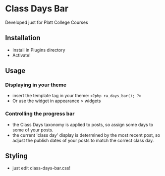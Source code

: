 # Class Days Bar
Developed just for Platt College Courses 

## Installation

- Install in Plugins directory
- Activate!

## Usage
### Displaying in your theme
- insert the template tag in your theme:
	`<?php ra_days_bar(); ?>`
- Or use the widget in appearance > widgets

### Controlling the progress bar
- the Class Days taxonomy is applied to posts, so assign some days to some of your posts. 
- the current 'class day' display is determined by the most recent post, so adjust the publish dates of your posts to match the correct class day. 

## Styling

- just edit class-days-bar.css!

